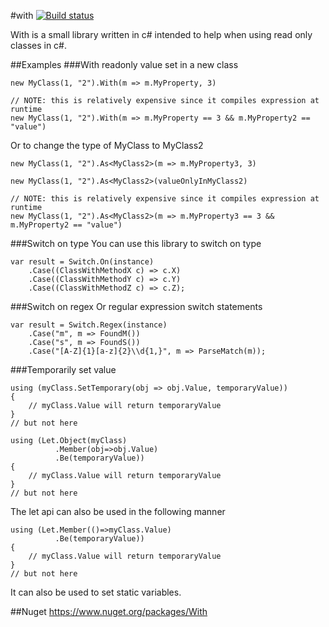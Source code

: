 #with [![Build status](https://ci.appveyor.com/api/projects/status/d9g3sthe02ikx319?svg=true)](https://ci.appveyor.com/project/wallymathieu/with)

With is a small library written in c# intended to help when using read only classes in c#.

##Examples
###With readonly value set in a new class
```
new MyClass(1, "2").With(m => m.MyProperty, 3)

// NOTE: this is relatively expensive since it compiles expression at runtime
new MyClass(1, "2").With(m => m.MyProperty == 3 && m.MyProperty2 == "value")
```

Or to change the type of MyClass to MyClass2
```
new MyClass(1, "2").As<MyClass2>(m => m.MyProperty3, 3)

new MyClass(1, "2").As<MyClass2>(valueOnlyInMyClass2)

// NOTE: this is relatively expensive since it compiles expression at runtime
new MyClass(1, "2").As<MyClass2>(m => m.MyProperty3 == 3 && m.MyProperty2 == "value")
```
###Switch on type
You can use this library to switch on type
```
var result = Switch.On(instance)
    .Case((ClassWithMethodX c) => c.X)
    .Case((ClassWithMethodY c) => c.Y)
    .Case((ClassWithMethodZ c) => c.Z);
```
###Switch on regex
Or regular expression switch statements
```
var result = Switch.Regex(instance)
    .Case("m", m => FoundM())
    .Case("s", m => FoundS())
    .Case("[A-Z]{1}[a-z]{2}\\d{1,}", m => ParseMatch(m));
```
###Temporarily set value
```
using (myClass.SetTemporary(obj => obj.Value, temporaryValue))
{
    // myClass.Value will return temporaryValue
}
// but not here
```

```
using (Let.Object(myClass)
		  .Member(obj=>obj.Value)
		  .Be(temporaryValue))
{
	// myClass.Value will return temporaryValue
}
// but not here
```
The let api can also be used in the following manner
```
using (Let.Member(()=>myClass.Value)
		  .Be(temporaryValue))
{
	// myClass.Value will return temporaryValue
}
// but not here
```
It can also be used to set static variables.

##Nuget
<https://www.nuget.org/packages/With>
